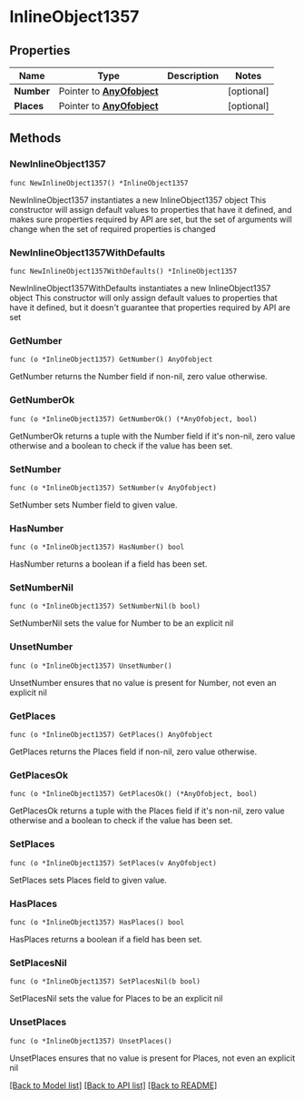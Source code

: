 # InlineObject1357

## Properties

Name | Type | Description | Notes
------------ | ------------- | ------------- | -------------
**Number** | Pointer to [**AnyOfobject**](anyOf&lt;object&gt;.md) |  | [optional] 
**Places** | Pointer to [**AnyOfobject**](anyOf&lt;object&gt;.md) |  | [optional] 

## Methods

### NewInlineObject1357

`func NewInlineObject1357() *InlineObject1357`

NewInlineObject1357 instantiates a new InlineObject1357 object
This constructor will assign default values to properties that have it defined,
and makes sure properties required by API are set, but the set of arguments
will change when the set of required properties is changed

### NewInlineObject1357WithDefaults

`func NewInlineObject1357WithDefaults() *InlineObject1357`

NewInlineObject1357WithDefaults instantiates a new InlineObject1357 object
This constructor will only assign default values to properties that have it defined,
but it doesn't guarantee that properties required by API are set

### GetNumber

`func (o *InlineObject1357) GetNumber() AnyOfobject`

GetNumber returns the Number field if non-nil, zero value otherwise.

### GetNumberOk

`func (o *InlineObject1357) GetNumberOk() (*AnyOfobject, bool)`

GetNumberOk returns a tuple with the Number field if it's non-nil, zero value otherwise
and a boolean to check if the value has been set.

### SetNumber

`func (o *InlineObject1357) SetNumber(v AnyOfobject)`

SetNumber sets Number field to given value.

### HasNumber

`func (o *InlineObject1357) HasNumber() bool`

HasNumber returns a boolean if a field has been set.

### SetNumberNil

`func (o *InlineObject1357) SetNumberNil(b bool)`

 SetNumberNil sets the value for Number to be an explicit nil

### UnsetNumber
`func (o *InlineObject1357) UnsetNumber()`

UnsetNumber ensures that no value is present for Number, not even an explicit nil
### GetPlaces

`func (o *InlineObject1357) GetPlaces() AnyOfobject`

GetPlaces returns the Places field if non-nil, zero value otherwise.

### GetPlacesOk

`func (o *InlineObject1357) GetPlacesOk() (*AnyOfobject, bool)`

GetPlacesOk returns a tuple with the Places field if it's non-nil, zero value otherwise
and a boolean to check if the value has been set.

### SetPlaces

`func (o *InlineObject1357) SetPlaces(v AnyOfobject)`

SetPlaces sets Places field to given value.

### HasPlaces

`func (o *InlineObject1357) HasPlaces() bool`

HasPlaces returns a boolean if a field has been set.

### SetPlacesNil

`func (o *InlineObject1357) SetPlacesNil(b bool)`

 SetPlacesNil sets the value for Places to be an explicit nil

### UnsetPlaces
`func (o *InlineObject1357) UnsetPlaces()`

UnsetPlaces ensures that no value is present for Places, not even an explicit nil

[[Back to Model list]](../README.md#documentation-for-models) [[Back to API list]](../README.md#documentation-for-api-endpoints) [[Back to README]](../README.md)


